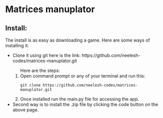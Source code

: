 <h1>Matrices manuplator</h1>

<h2>Install: </h2>

The install is as easy as downloading a game.
Here are some ways of installing it:
<ul>
<li>Clone it using git here is the link:  <a>https://github.com/neelesh-codes/matrices-manuplator.git</a></li>
<ol> 
<label> Here are the steps:</label>
<li>Open command prompt or any of your terminal and run this:

```git
git clone https://github.com/neelesh-codes/matrices-manuplator.git
```

<li>Once installed run the main.py file for accessing the app.</li>
</ol>
<li>Second way is to install the .zip file by clicking the code button on the above page.</li>

</ul>
